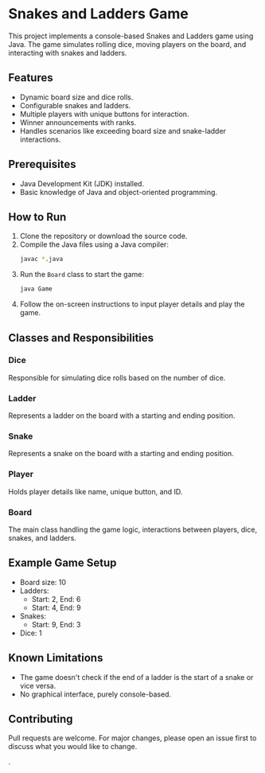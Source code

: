 # Snakes and Ladders Game

This project implements a console-based Snakes and Ladders game using Java. The game simulates rolling dice, moving players on the board, and interacting with snakes and ladders.

## Features

- Dynamic board size and dice rolls.
- Configurable snakes and ladders.
- Multiple players with unique buttons for interaction.
- Winner announcements with ranks.
- Handles scenarios like exceeding board size and snake-ladder interactions.

## Prerequisites

- Java Development Kit (JDK) installed.
- Basic knowledge of Java and object-oriented programming.

## How to Run

1. Clone the repository or download the source code.
2. Compile the Java files using a Java compiler:
   ```bash
   javac *.java
   ```
3. Run the `Board` class to start the game:
   ```bash
   java Game
   ```
4. Follow the on-screen instructions to input player details and play the game.

## Classes and Responsibilities

### Dice

Responsible for simulating dice rolls based on the number of dice.

### Ladder

Represents a ladder on the board with a starting and ending position.

### Snake

Represents a snake on the board with a starting and ending position.

### Player

Holds player details like name, unique button, and ID.

### Board

The main class handling the game logic, interactions between players, dice, snakes, and ladders.

## Example Game Setup

- Board size: 10
- Ladders:
  - Start: 2, End: 6
  - Start: 4, End: 9
- Snakes:
  - Start: 9, End: 3
- Dice: 1

## Known Limitations

- The game doesn't check if the end of a ladder is the start of a snake or vice versa.
- No graphical interface, purely console-based.

## Contributing

Pull requests are welcome. For major changes, please open an issue first to discuss what you would like to change.

.
